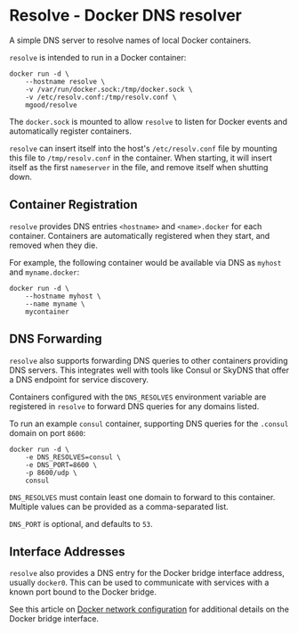# Resolve - Docker DNS resolver

A simple DNS server to resolve names of local Docker containers.

`resolve` is intended to run in a Docker container:

	docker run -d \
		--hostname resolve \
		-v /var/run/docker.sock:/tmp/docker.sock \
		-v /etc/resolv.conf:/tmp/resolv.conf \
		mgood/resolve

The `docker.sock` is mounted to allow `resolve` to listen for Docker events and automatically register containers.

`resolve` can insert itself into the host's `/etc/resolv.conf` file by mounting this file to `/tmp/resolv.conf` in the container. When starting, it will insert itself as the first `nameserver` in the file, and remove itself when shutting down.

## Container Registration

`resolve` provides DNS entries `<hostname>` and `<name>.docker` for each container. Containers are automatically registered when they start, and removed when they die.

For example, the following container would be available via DNS as `myhost` and `myname.docker`:

	docker run -d \
		--hostname myhost \
		--name myname \
		mycontainer

## DNS Forwarding

`resolve` also supports forwarding DNS queries to other containers providing DNS servers. This integrates well with tools like Consul or SkyDNS that offer a DNS endpoint for service discovery.

Containers configured with the `DNS_RESOLVES` environment variable are registered in `resolve` to forward DNS queries for any domains listed.

To run an example `consul` container, supporting DNS queries for the `.consul` domain on port `8600`:

	docker run -d \
		-e DNS_RESOLVES=consul \
		-e DNS_PORT=8600 \
		-p 8600/udp \
		consul

`DNS_RESOLVES` must contain least one domain to forward to this container. Multiple values can be provided as a comma-separated list.

`DNS_PORT` is optional, and defaults to `53`.

## Interface Addresses

`resolve` also provides a DNS entry for the Docker bridge interface address, usually `docker0`. This can be used to communicate with services with a known port bound to the Docker bridge.

See this article on [Docker network configuration](https://docs.docker.com/articles/networking/) for additional details on the Docker bridge interface.